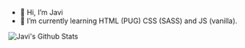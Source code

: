 - 👋 Hi, I’m Javi
- 🌱 I’m currently learning HTML (PUG) CSS (SASS) and JS (vanilla).

<img align="left" alt="Javi's Github Stats" src="https://github-readme-stats.vercel.app/api?username=FemboyJavi&show_icons=true&hide_border=true%22%3E">
                                                  
<!---
FemboyJavi/FemboyJavi is a ✨ special ✨ repository because its `README.md` (this file) appears on your GitHub profile.
You can click the Preview link to take a look at your changes.
--->
